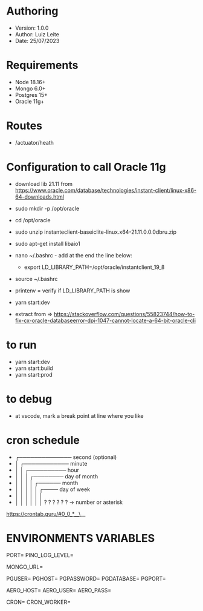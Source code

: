 # Authoring

- Version: 1.0.0
- Author: Luiz Leite
- Date: 25/07/2023

# Requirements

- Node 18.16+
- Mongo 6.0+
- Postgres 15+
- Oracle 11g+

# Routes

- /actuator/heath

# Configuration to call Oracle 11g

- download lib 21.11 from https://www.oracle.com/database/technologies/instant-client/linux-x86-64-downloads.html
- sudo mkdir -p /opt/oracle
- cd /opt/oracle
- sudo unzip instanteclient-baseiclite-linux.x64-21.11.0.0.0dbru.zip
- sudo apt-get install libaio1
- nano ~/.bashrc - add at the end the line below:
  - export LD_LIBRARY_PATH=/opt/oracle/instantclient_19_8
- source ~/.bashrc
- printenv = verify if LD_LIBRARY_PATH is show
- yarn start:dev

- extract from => https://stackoverflow.com/questions/55823744/how-to-fix-cx-oracle-databaseerror-dpi-1047-cannot-locate-a-64-bit-oracle-cli

# to run

- yarn start:dev
- yarn start:build
- yarn start:prod

# to debug

- at vscode, mark a break point at line where you like

# cron schedule

- ┌────────────── second (optional)
- │ ┌──────────── minute
- │ │ ┌────────── hour
- │ │ │ ┌──────── day of month
- │ │ │ │ ┌────── month
- │ │ │ │ │ ┌──── day of week
- │ │ │ │ │ │
- │ │ │ │ │ │
  ? ? ? ? ? ? -> number or asterisk

https://crontab.guru/#0_0_*__\__

# ENVIRONMENTS VARIABLES

PORT=
PINO_LOG_LEVEL=

MONGO_URL=

PGUSER=
PGHOST=
PGPASSWORD=
PGDATABASE=
PGPORT=

AERO_HOST=
AERO_USER=
AERO_PASS=

CRON=
CRON_WORKER=
